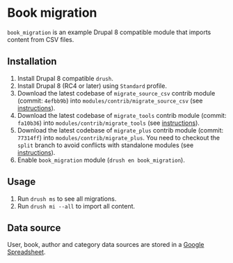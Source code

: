 # Book migration

`book_migration` is an example Drupal 8 compatible module that imports content from CSV files.

## Installation

1. Install Drupal 8 compatible `drush`.
2. Install Drupal 8 (RC4 or later) using `Standard` profile.
3. Download the latest codebase of `migrate_source_csv` contrib module (commit: `4efbb9b`) into `modules/contrib/migrate_source_csv` (see [instructions](https://www.drupal.org/project/migrate_source_csv/git-instructions)).
4. Download the latest codebase of `migrate_tools` contrib module (commit: `fa10b36`) into `modules/contrib/migrate_tools` (see [instructions](https://www.drupal.org/project/migrate_tools/git-instructions)).
5. Download the latest codebase of `migrate_plus` contrib module (commit: `77314ff`) into `modules/contrib/migrate_plus`. You need to
checkout the `split` branch to avoid conflicts with standalone modules (see [instructions](https://www.drupal.org/node/2202391/git-instructions/split)).
6. Enable `book_migration` module (`drush en book_migration`).
  
## Usage

1. Run `drush ms` to see all migrations.
2. Run `drush mi --all` to import all content.

## Data source

User, book, author and category data sources are stored in a [Google Spreadsheet](https://goo.gl/oG0jz0).
